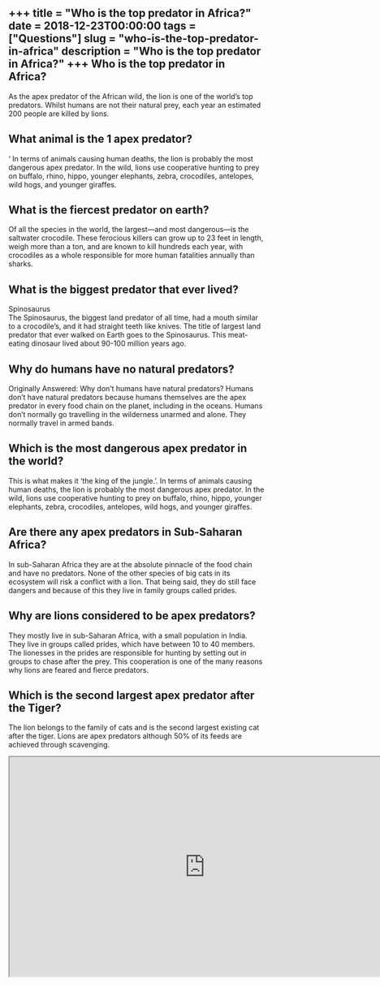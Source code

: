 +++
title = "Who is the top predator in Africa?"
date = 2018-12-23T00:00:00
tags = ["Questions"]
slug = "who-is-the-top-predator-in-africa"
description = "Who is the top predator in Africa?"
+++
Who is the top predator in Africa?
----------------------------------

As the apex predator of the African wild, the lion is one of the world’s top predators. Whilst humans are not their natural prey, each year an estimated 200 people are killed by lions.

What animal is the 1 apex predator?
-----------------------------------

‘ In terms of animals causing human deaths, the lion is probably the most dangerous apex predator. In the wild, lions use cooperative hunting to prey on buffalo, rhino, hippo, younger elephants, zebra, crocodiles, antelopes, wild hogs, and younger giraffes.

What is the fiercest predator on earth?
---------------------------------------

Of all the species in the world, the largest—and most dangerous—is the saltwater crocodile. These ferocious killers can grow up to 23 feet in length, weigh more than a ton, and are known to kill hundreds each year, with crocodiles as a whole responsible for more human fatalities annually than sharks.

What is the biggest predator that ever lived?
---------------------------------------------

Spinosaurus  
The Spinosaurus, the biggest land predator of all time, had a mouth similar to a crocodile’s, and it had straight teeth like knives. The title of largest land predator that ever walked on Earth goes to the Spinosaurus. This meat-eating dinosaur lived about 90-100 million years ago.

Why do humans have no natural predators?
----------------------------------------

Originally Answered: Why don’t humans have natural predators? Humans don’t have natural predators because humans themselves are the apex predator in every food chain on the planet, including in the oceans. Humans don’t normally go travelling in the wilderness unarmed and alone. They normally travel in armed bands.

Which is the most dangerous apex predator in the world?
-------------------------------------------------------

This is what makes it ‘the king of the jungle.’. In terms of animals causing human deaths, the lion is probably the most dangerous apex predator. In the wild, lions use cooperative hunting to prey on buffalo, rhino, hippo, younger elephants, zebra, crocodiles, antelopes, wild hogs, and younger giraffes.

Are there any apex predators in Sub-Saharan Africa?
---------------------------------------------------

In sub-Saharan Africa they are at the absolute pinnacle of the food chain and have no predators. None of the other species of big cats in its ecosystem will risk a conflict with a lion. That being said, they do still face dangers and because of this they live in family groups called prides.

Why are lions considered to be apex predators?
----------------------------------------------

They mostly live in sub-Saharan Africa, with a small population in India. They live in groups called prides, which have between 10 to 40 members. The lionesses in the prides are responsible for hunting by setting out in groups to chase after the prey. This cooperation is one of the many reasons why lions are feared and fierce predators.

Which is the second largest apex predator after the Tiger?
----------------------------------------------------------

The lion belongs to the family of cats and is the second largest existing cat after the tiger. Lions are apex predators although 50% of its feeds are achieved through scavenging.

<iframe allow="accelerometer; autoplay; clipboard-write; encrypted-media; gyroscope; picture-in-picture" allowfullscreen="" class="__youtube_prefs__  epyt-is-override  no-lazyload" data-no-lazy="1" data-origheight="433" data-origwidth="770" data-skipgform_ajax_framebjll="" height="433" id="_ytid_19850" loading="lazy" src="https://www.youtube.com/embed/shL5T94Ot-I?enablejsapi=1&autoplay=0&cc_load_policy=0&cc_lang_pref=&iv_load_policy=1&loop=0&modestbranding=0&rel=1&fs=1&playsinline=0&autohide=2&theme=dark&color=red&controls=1&" title="YouTube player" width="770"></iframe>